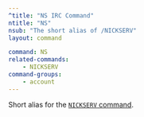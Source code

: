 ```yaml
---
^title: "NS IRC Command"
ntitle: "NS"
nsub: "The short alias of /NICKSERV"
layout: command

command: NS
related-commands:
    - NICKSERV
command-groups:
    - account
---
```

Short alias for the [`NICKSERV` command](nickserv).
